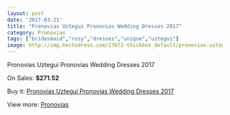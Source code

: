 ```yaml
---
layout: post
date: '2017-03-21'
title: "Pronovias Uztegui Pronovias Wedding Dresses 2017"
category: Pronovias
tags: ["bridesmaid","rosy","dresses","unique","uztegui"]
image: http://img.hectodress.com/17672-thickbox_default/pronovias-uztegui-pronovias-wedding-dresses-2013.jpg
---
```

Pronovias Uztegui Pronovias Wedding Dresses 2017

On Sales: **$271.52**
<a href="https://www.hectodress.com/pronovias/8257-pronovias-uztegui-pronovias-wedding-dresses-2013.html"><amp-img layout="responsive" width="600" height="600" src="//img.hectodress.com/17672-thickbox_default/pronovias-uztegui-pronovias-wedding-dresses-2013.jpg" alt="Pronovias Uztegui Pronovias Wedding Dresses 2017 0" /></a>
<a href="https://www.hectodress.com/pronovias/8257-pronovias-uztegui-pronovias-wedding-dresses-2013.html"><amp-img layout="responsive" width="600" height="600" src="//img.hectodress.com/17675-thickbox_default/pronovias-uztegui-pronovias-wedding-dresses-2013.jpg" alt="Pronovias Uztegui Pronovias Wedding Dresses 2017 1" /></a>
<a href="https://www.hectodress.com/pronovias/8257-pronovias-uztegui-pronovias-wedding-dresses-2013.html"><amp-img layout="responsive" width="600" height="600" src="//img.hectodress.com/17674-thickbox_default/pronovias-uztegui-pronovias-wedding-dresses-2013.jpg" alt="Pronovias Uztegui Pronovias Wedding Dresses 2017 2" /></a>
<a href="https://www.hectodress.com/pronovias/8257-pronovias-uztegui-pronovias-wedding-dresses-2013.html"><amp-img layout="responsive" width="600" height="600" src="//img.hectodress.com/17673-thickbox_default/pronovias-uztegui-pronovias-wedding-dresses-2013.jpg" alt="Pronovias Uztegui Pronovias Wedding Dresses 2017 3" /></a>

Buy it: [Pronovias Uztegui Pronovias Wedding Dresses 2017](https://www.hectodress.com/pronovias/8257-pronovias-uztegui-pronovias-wedding-dresses-2013.html "Pronovias Uztegui Pronovias Wedding Dresses 2017")

View more: [Pronovias](https://www.hectodress.com/139-pronovias "Pronovias")